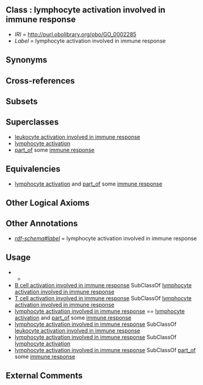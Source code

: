 
## Class : lymphocyte activation involved in immune response

 * *IRI* = http://purl.obolibrary.org/obo/GO_0002285
 * *Label* = lymphocyte activation involved in immune response

## Synonyms


## Cross-references


## Subsets


## Superclasses

 * [leukocyte activation involved in immune response](../../GO/66/GO_0002366.md)
 * [lymphocyte activation](../../GO/49/GO_0046649.md)
 * [part_of](../../BFO/50/BFO_0000050.md) some [immune response](../../GO/55/GO_0006955.md)

## Equivalencies

 * [lymphocyte activation](../../GO/49/GO_0046649.md) and [part_of](../../BFO/50/BFO_0000050.md) some [immune response](../../GO/55/GO_0006955.md)

## Other Logical Axioms


## Other Annotations

 * *[rdf-schema#label](../../el/rdf-schema#label.md)* = lymphocyte activation involved in immune response

## Usage

 * -
 * [B cell activation involved in immune response](../../GO/12/GO_0002312.md) SubClassOf [lymphocyte activation involved in immune response](../../GO/85/GO_0002285.md)
 * [T cell activation involved in immune response](../../GO/86/GO_0002286.md) SubClassOf [lymphocyte activation involved in immune response](../../GO/85/GO_0002285.md)
 * [lymphocyte activation involved in immune response](../../GO/85/GO_0002285.md) == [lymphocyte activation](../../GO/49/GO_0046649.md) and [part_of](../../BFO/50/BFO_0000050.md) some [immune response](../../GO/55/GO_0006955.md)
 * [lymphocyte activation involved in immune response](../../GO/85/GO_0002285.md) SubClassOf [leukocyte activation involved in immune response](../../GO/66/GO_0002366.md)
 * [lymphocyte activation involved in immune response](../../GO/85/GO_0002285.md) SubClassOf [lymphocyte activation](../../GO/49/GO_0046649.md)
 * [lymphocyte activation involved in immune response](../../GO/85/GO_0002285.md) SubClassOf [part_of](../../BFO/50/BFO_0000050.md) some [immune response](../../GO/55/GO_0006955.md)

## External Comments

